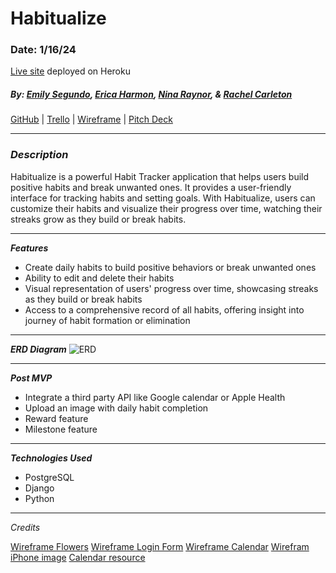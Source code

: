 # Habitualize

### Date: 1/16/24

[Live site](https://habitualize-07273966efbf.herokuapp.com/) deployed on Heroku

##### By: [Emily Segundo](https://github.com/emilyThesecond), [Erica Harmon](https://github.com/harmonica23), [Nina Raynor](https://github.com/ninaraynor), & [Rachel Carleton](https://github.com/rachcarleton-ga)

[GitHub](https://github.com/harmonica23/habitualize) | [Trello](https://trello.com/b/yd18VNAl/habitualize) | [Wireframe](https://www.figma.com/file/C27AtGRyCv40sV5Wg0UO6T/Habitualize?type=design&mode=design&t=u9myKvfzsfTiHvVZ-1) | [Pitch Deck](https://docs.google.com/presentation/d/1CYsTH1Uai_M1nYLEdS8zX5NmcQm2EmkRT05twns4RuY/edit?usp=sharing)

***

### **_Description_**

Habitualize is a powerful Habit Tracker application that helps users build positive habits and break unwanted ones. It provides a user-friendly interface for tracking habits and setting goals. With Habitualize, users can customize their habits and visualize their progress over time, watching their streaks grow as they build or break habits. 

***

**_Features_**
- Create daily habits to build positive behaviors or break unwanted ones
- Ability to edit and delete their habits
- Visual representation of users' progress over time, showcasing streaks as they build or break habits
- Access to a comprehensive record of all habits, offering insight into journey of habit formation or elimination

***

**_ERD Diagram_**
![ERD](https://i.imgur.com/JfjAj5D.png)

***

**_Post MVP_**
- Integrate a third party API like Google calendar or Apple Health
- Upload an image with daily habit completion
- Reward feature 
- Milestone feature

***

**_Technologies Used_**
- PostgreSQL
- Django
- Python

***

_Credits_

[Wireframe Flowers](https://www.vecteezy.com/members/miguelap)
[Wireframe Login Form](https://www.vecteezy.com/members/designzone247)
[Wireframe Calendar](https://www.vecteezy.com/members/113457908403087816098)
[Wirefram iPhone image](https://unsplash.com/photos/silver-iphone-x-floating-over-open-palm-6wdRuK7bVTE)
[Calendar resource](https://www.huiwenteo.com/normal/2018/07/29/django-calendar-ii.html)